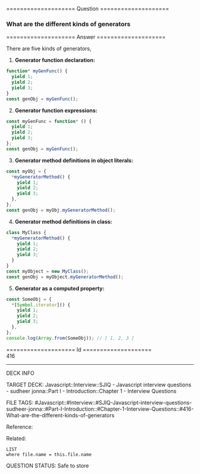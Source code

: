 ==================== Question ====================  

### What are the different kinds of generators  

==================== Answer ====================  

There are five kinds of generators,

1. **Generator function declaration:**

```javascript
function* myGenFunc() {
  yield 1;
  yield 2;
  yield 3;
}
const genObj = myGenFunc();
```

2. **Generator function expressions:**

```javascript
const myGenFunc = function* () {
  yield 1;
  yield 2;
  yield 3;
};
const genObj = myGenFunc();
```

3. **Generator method definitions in object literals:**

```javascript
const myObj = {
  *myGeneratorMethod() {
    yield 1;
    yield 2;
    yield 3;
  },
};
const genObj = myObj.myGeneratorMethod();
```

4. **Generator method definitions in class:**

```javascript
class MyClass {
  *myGeneratorMethod() {
    yield 1;
    yield 2;
    yield 3;
  }
}
const myObject = new MyClass();
const genObj = myObject.myGeneratorMethod();
```

5. **Generator as a computed property:**

```javascript
const SomeObj = {
  *[Symbol.iterator]() {
    yield 1;
    yield 2;
    yield 3;
  },
};
console.log(Array.from(SomeObj)); // [ 1, 2, 3 ]
```

==================== Id ====================  
416
<!--ID: 1707879802833-->

---

DECK INFO

TARGET DECK: Javascript::Interview::SJIQ - Javascript interview questions - sudheer jonna::Part I - Introduction::Chapter 1 - Interview Questions

FILE TAGS: #Javascript::#Interview::#SJIQ-Javascript-interview-questions-sudheer-jonna::#Part-I-Introduction::#Chapter-1-Interview-Questions::#416-What-are-the-different-kinds-of-generators

Reference:

Related:

```dataview
LIST
where file.name = this.file.name
```
QUESTION STATUS: Safe to store
